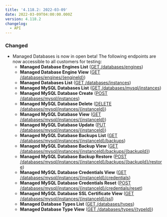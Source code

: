 ```yaml
---
title: '4.118.2: 2022-03-09'
date: 2022-03-09T04:00:00.000Z
version: 4.118.2
changelog:
  - API
---
```


### Changed

* Managed Databases is now in open beta! The following endpoints are now accessible to all customers for testing:
  * **Managed Database Engines List** ([GET /databases/engines](https://www.linode.com/docs/api/databases/#managed-database-engines-list))
  * **Managed Database Engine View** ([GET /databases/engines/{engineId}](https://www.linode.com/docs/api/databases/#managed-database-engine-view))
  * **Managed Databases List** ([GET /databases/instances](https://www.linode.com/docs/api/databases/#managed-databases-list))
  * **Managed MySQL Databases List** ([GET /databases/mysql/instances](https://www.linode.com/docs/api/databases/#managed-mysql-databases-list))
  * **Managed MySQL Database Create** ([POST /databases/mysql/instances](https://www.linode.com/docs/api/databases/#managed-mysql-database-create))
  * **Managed MySQL Database Delete** ([DELETE /databases/mysql/instances/{instanceId}](https://www.linode.com/docs/api/databases/#managed-mysql-database-delete))
  * **Managed MySQL Database View** ([GET /databases/mysql/instances/{instanceId}](https://www.linode.com/docs/api/databases/#managed-mysql-database-view))
  * **Managed MySQL Database Update** ([PUT /databases/mysql/instances/{instanceId}](https://www.linode.com/docs/api/databases/#managed-mysql-database-update))
  * **Managed MySQL Database Backups List** ([GET /databases/mysql/instances/{instanceId}/backups](https://www.linode.com/docs/api/databases/#managed-mysql-database-backups-list))
  * **Managed MySQL Database Backup View** ([GET /databases/mysql/instances/{instanceId}/backups/{backupId}](https://www.linode.com/docs/api/databases/#managed-mysql-database-backup-view))
  * **Managed MySQL Database Backup Restore** ([POST /databases/mysql/instances/{instanceId}/backups/{backupId}/restore](https://www.linode.com/docs/api/databases/#managed-mysql-database-backup-restore))
  * **Managed MySQL Database Credentials View** ([GET /databases/mysql/instances/{instanceId}/credentials](https://www.linode.com/docs/api/databases/#managed-mysql-database-credentials-view))
  * **Managed MySQL Database Credentials Reset** ([POST /databases/mysql/instances/{instanceId}/credentials/reset](https://www.linode.com/docs/api/databases/#managed-mysql-database-credentials-reset))
  * **Managed MySQL Database SSL Certificate View** ([GET /databases/mysql/instances/{instanceId}/ssl](https://www.linode.com/docs/api/databases/#managed-mysql-database-ssl-certificate-view))
  * **Managed Database Types List** ([GET /databases/types](https://www.linode.com/docs/api/databases/#managed-database-types-list))
  * **Managed Database Type View** ([GET /databases/types/{typeId}](https://www.linode.com/docs/api/databases/#managed-database-type-view))
